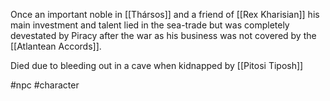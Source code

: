 Once an important noble in [[Thársos]] and a friend of [[Rex Kharisian]] his main investment and talent lied in the sea-trade but was completely devestated by Piracy after the war as his business was not covered by the [[Atlantean Accords]]. 

Died due to bleeding out in a cave when kidnapped by [[Pitosi Tiposh]]

#npc #character